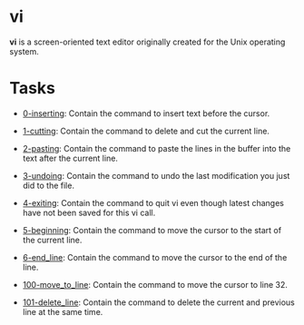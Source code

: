 # vi

**vi** is a screen-oriented text editor originally created for the Unix operating system.

# Tasks

* [0-inserting](https://github.com/Jenni-Foued/holbertonschool-zero_day/tree/master/0x02-vi/0-inserting): Contain the command to insert text before the cursor.

* [1-cutting](https://github.com/Jenni-Foued/holbertonschool-zero_day/tree/master/0x02-vi/1-cutting): Contain the command to delete and cut the current line.

* [2-pasting](https://github.com/Jenni-Foued/holbertonschool-zero_day/tree/master/0x02-vi/2-pasting): Contain the command to paste the lines in the buffer into the text after the current line.

* [3-undoing](https://github.com/Jenni-Foued/holbertonschool-zero_day/tree/master/0x02-vi/3-undoing): Contain the command to undo the last modification  you just did to the file.

* [4-exiting](https://github.com/Jenni-Foued/holbertonschool-zero_day/tree/master/0x02-vi/4-exiting): Contain the command to quit vi even though latest changes have not been saved for this vi call.

* [5-beginning](https://github.com/Jenni-Foued/holbertonschool-zero_day/tree/master/0x02-vi/5-beginning): Contain the command to move the cursor to the start of the current line.

* [6-end_line](https://github.com/Jenni-Foued/holbertonschool-zero_day/tree/master/0x02-vi/6-end_line): Contain the command to move the cursor to the end of the line.

* [100-move_to_line](https://github.com/Jenni-Foued/holbertonschool-zero_day/tree/master/0x02-vi/100-move_to_line): Contain the command to move the cursor to line 32.

* [101-delete_line](https://github.com/Jenni-Foued/holbertonschool-zero_day/tree/master/0x02-vi/101-delete_line): Contain the command to delete the current and previous line at the same time.